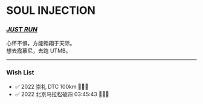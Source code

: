 # SOUL INJECTION

### _[JUST RUN](https://running.nexts.top/)_

心怀不惧，方能翱翔于天际。  
想去霞慕尼，去跑 UTMB。

---

### Wish List

- ✅ 2022 崇礼 DTC 100km 🎉🎉🎉
- ✅ 2022 北京马拉松破四 03:45:43 🎉🎉🎉
